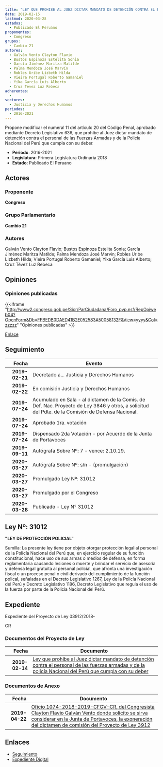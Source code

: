 ```yaml
---
title: "LEY QUE PROHIBE AL JUEZ DICTAR MANDATO DE DETENCIÓN CONTRA EL PERSONAL DE LAS FUERZAS ARMADAS Y DE LA POLICÍA NACIONAL DEL PERÚ QUE CUMPLA CON SU DEBER"
date: 2019-02-15
lastmod: 2020-03-28
estados: 
  - Publicado El Peruano
proponentes: 
  - Congreso
grupos: 
  - Cambio 21
autores: 
  - Galván Vento Clayton Flavio
  - Bustos Espinoza Estelita Sonia
  - García Jiménez Maritza Matilde
  - Palma Mendoza José Marvín
  - Robles Uribe Lizbeth Hilda
  - Vieira Portugal Roberto Gamaniel
  - Yika García Luis Alberto
  - Cruz Tévez Luz Rebeca
adherentes: 
  - 
sectores: 
  - Justicia y Derechos Humanos
periodos: 
  - 2016-2021
---
```


Propone modificar el numeral 11 del artículo 20 del Código Penal, aprobado mediante Decreto Legislativo 636, que prohíbe al Juez dictar mandato de detención contra el personal de las Fuerzas Armadas y de la Policía Nacional del Perú que cumpla con su deber.

- **Periodo**: 2016-2021
- **Legislatura**: Primera Legislatura Ordinaria 2018
- **Estado**: Publicado El Peruano

## Actores

### Proponente

**Congreso**

### Grupo Parlamentario

**Cambio 21**

### Autores

Galván Vento Clayton Flavio; Bustos Espinoza Estelita Sonia; García Jiménez Maritza Matilde; Palma Mendoza José Marvín; Robles Uribe Lizbeth Hilda; Vieira Portugal Roberto Gamaniel; Yika García Luis Alberto; Cruz Tévez Luz Rebeca


## Opiniones

### Opiniones publicadas

{{<iframe "http://www2.congreso.gob.pe/Sicr/ParCiudadana/Foro_pvp.nsf/RepOpiweb04?OpenForm&Db=FFBEDB0DAED41B2E052583A50058132F&View=yyyy&Col=zzzzz" "Opiniones publicadas" >}}

[Enlace](http://www2.congreso.gob.pe/Sicr/ParCiudadana/Foro_pvp.nsf/RepOpiweb04?OpenForm&Db=FFBEDB0DAED41B2E052583A50058132F&View=yyyy&Col=zzzzz)

## Seguimiento

| Fecha | Evento |
|------:|--------|
| **2019-02-21** | Decretado a... Justicia y Derechos Humanos|
| **2019-02-22** | En comisión Justicia y Derechos Humanos|
| **2019-07-24** | Acumulado en Sala - al dictamen de la Comis. de Def. Nac. Proyecto de Ley 3846 y otros, a solicitud del Pdte. de la Comisión de Defensa Nacional.|
| **2019-07-24** | Aprobado 1ra. votación|
| **2019-07-24** | Dispensado 2da Votación - por Acuerdo de la Junta de Portavoces|
| **2019-09-11** | Autógrafa Sobre Nº: 7 - vence: 2.10.19.|
| **2020-03-27** | Autógrafa Sobre Nº: s/n - (promulgación)|
| **2020-03-27** | Promulgado Ley Nº: 31012|
| **2020-03-27** | Promulgado por el Congreso|
| **2020-03-28** | Publicado - Ley N° 31012|

## Ley Nº: 31012

**"LEY DE PROTECCIÓN POLICIAL"**

Sumilla: La presente ley tiene por objeto otorgar protección legal al personal de la Policía Nacional del Perú que, en ejercicio regular de su función constitucional, hace uso de sus armas o medios de defensa, en forma reglamentaria causando lesiones o muerte y brindar el servicio de asesoría y defensa legal gratuita al personal policial, que afronta una investigación fiscal o un proceso penal o civil derivado del cumplimiento de la función polical, señaladas en el Decreto Legislativo 1267, Ley de la Policía Nacional del Perú y Decreto Legislativo 1186, Decreto Legislativo que regula el uso de la fuerza por parte de la Policía Nacional del Perú.


## Expediente

Expediente del Proyecto de Ley 03912/2018-

CR


### Documentos del Proyecto de Ley

| Fecha | Documento |
|------:|--------|
| **2019-02-14** | [Ley que prohíbe al Juez dictar mandato de detención contra el personal de las fuerzas armadas y de la policía Nacional del Perú que cumpla con su deber](http://www.leyes.congreso.gob.pe/Documentos/2016_2021/Proyectos_de_Ley_y_de_Resoluciones_Legislativas/PL0391220190215..pdf) |

### Documentos de Anexo

| Fecha | Documento |
|------:|--------|
| **2019-04-22** | [Oficio 1074-2018-2019-CFGV-CR, del Congresista Clayton Flavio Galván Vento donde solicito se sirva considerar en la Junta de Portavoces, la exoneración del dictamen de comisión del Proyecto de Ley 3912](http://www.leyes.congreso.gob.pe/Documentos/2016_2021/Oficios/Congresistas/OFICIO-1074-2018-2019-CFGV-CR.pdf) |

## Enlaces 

- [Seguimiento](http://www2.congreso.gob.pehttp://www2.congreso.gob.pe/Sicr/TraDocEstProc/CLProLey2016.nsf/f7fff46988ca05b1052578e100829cc7/88a9650671fad5f0052583a50054bcbd?OpenDocument)
- [Expediente Digital](http://www2.congreso.gob.pehttp://www2.congreso.gob.pe/Sicr/TraDocEstProc/CLProLey2016.nsf/f7fff46988ca05b1052578e100829cc7/88a9650671fad5f0052583a50054bcbd?OpenDocument&Click=05257FB7005EB655.eb71d0cf91d8294e05256cdf006b5706/$Body/0.1C6C)
